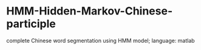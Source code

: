 # HMM-Hidden-Markov-Chinese-participle
complete Chinese word segmentation using HMM model; language: matlab
